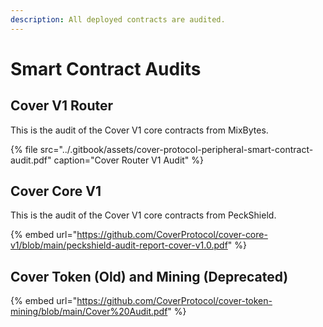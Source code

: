 ```yaml
---
description: All deployed contracts are audited.
---
```


# Smart Contract Audits

## Cover V1 Router

This is the audit of the Cover V1 core contracts from MixBytes.

{% file src="../.gitbook/assets/cover-protocol-peripheral-smart-contract-audit.pdf" caption="Cover Router V1 Audit" %}

## Cover Core V1

This is the audit of the Cover V1 core contracts from PeckShield.

{% embed url="https://github.com/CoverProtocol/cover-core-v1/blob/main/peckshield-audit-report-cover-v1.0.pdf" %}

## Cover Token \(Old\) and Mining \(Deprecated\)

{% embed url="https://github.com/CoverProtocol/cover-token-mining/blob/main/Cover%20Audit.pdf" %}



